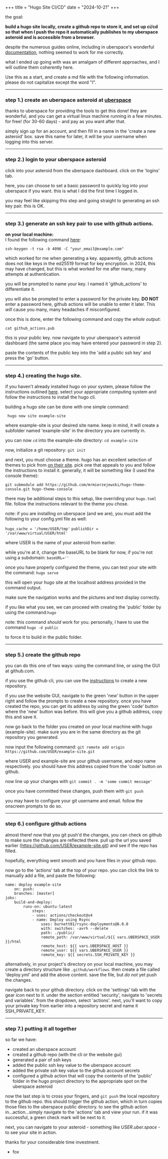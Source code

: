 +++
title = "Hugo Site CI/CD"
date = "2024-10-21"
+++

the goal: <br>

<b> build a hugo site locally, create a github repo to store it, and set up ci/cd so that when I push the repo it automatically publishes to my uberspace asteroid and is accessible from a browser. </b> <br>

despite the numerous guides online, including in uberspace's wonderful [documentation](https://manual.uberspace.de/), nothing seemed to work for me correctly. <br>

what I ended up going with was an amalgam of different approaches, and I will outline them coherently here. <br>

Use this as a start, and create a md file with the following information. please do not capitalize except the word "I". 

---

### step 1.) create an uberspace asteroid at [uberspace](https://uberspace.de/en/)

thanks to uberspace for providing the tools to get this done! they are wonderful, and you can get a virtual linux machine running in a few minutes. for free! (for 30-60 days) - and pay as you want after that. 

simply sign up for an account, and then fill in a name in the 'create a new asteroid' box. save this name for later, it will be your username when logging into this server. 

---

### step 2.) login to your uberspace asteroid

click into your asteroid from the uberspace dashboard. click on the 'logins' tab. 

here, you can choose to set a basic password to quickly log into your uberspace if you want. this is what I did the first time I logged in. 

you may feel like skipping this step and going straight to generating an ssh key pair. this is OK. 

---

### step 3.) generate an ssh key pair to use with github actions.

<b>on your local machine:</b>  
I found the following command [here](https://zellwk.com/blog/github-actions-deploy/):

```ssh-keygen -t rsa -b 4096 -C "your_email@example.com"```


which worked for me when generating a key. apparently, github actions does not like keys in the ed25519 format for key encryption. in 2024, this may have changed, but this is what worked for me after many, many attempts at authentication. 

you will be prompted to name your key. I named it 'github_actions' to differentiate it. 

you will also be prompted to enter a password for the private key. <b> DO NOT</b> enter a password here, github actions will be unable to enter it later. This <i>will</i> cause you many, many headaches if misconfigured.

once this is done, enter the following command and copy the <i>whole output</i>:

```cat github_actions.pub```


this is your public key. now navigate to your uberspace's asteroid dashboard (the same place you may have entered your password in step 2). 

paste the contents of the public key into the 'add a public ssh key' and press the 'go' button.

---

### step 4.) creating the hugo site.

if you haven't already installed hugo on your system, please follow the instructions outlined [here](https://gohugo.io/installation/). select your appropriate computing system and follow the instructions to install the hugo cli.

building a hugo site can be done with one simple command:

``` hugo new site example-site```


where example-site is your desired site name. keep in mind, it will create a subfolder named 'example-site' in the directory you are currently in. 

you can now `cd` into the example-site directory: ``` cd example-site ```

now, initialize a git repository: ```git init```


and next, you must choose a theme. hugo has an excellent selection of themes to pick from [on their site](https://themes.gohugo.io/). pick one that appeals to you and follow the instructions to install it. generally, it will be something like (I used the console theme):

```git submodule add https://github.com/mrmierzejewski/hugo-theme-console.git hugo-theme-console```


there may be additional steps to this setup, like overriding your ```hugo.toml``` file. follow the instructions relevant to the theme you chose.

note: if you are installing on uberspace (and we are), you must add the following to your config.yml file as well:

```hugo_cache = '/home/USER/tmp'``` 
```publishDir = '/var/www/virtual/USER/html'```


where USER is the name of your asteroid from earlier.

while you're at it, change the baseURL to be blank for now, if you're not using a subdomain: ```baseURL=''```

once you have properly configured the theme, you can test your site with the command: ```hugo serve```


this will open your hugo site at the localhost address provided in the command output.

make sure the navigation works and the pictures and text display correctly. 

if you like what you see, we can proceed with creating the 'public' folder by using the command:```hugo```


note: this command <i>should</i> work for you. personally, I have to use the command ```hugo -d public```


to force it to build in the public folder.

---

### step 5.) create the github repo

you can do this one of two ways: using the command line, or using the GUI at github.com.

if you use the github cli, you can use the [instructions](https://cli.github.com/manual/gh_repo_create) to create a new repository.

if you use the website GUI, navigate to the green 'new' button in the upper right and follow the prompts to create a new repository. once you have created the repo, you can get its address by using the green 'code' button where the 'new' button was before. this will give you a github address, copy this and save it.

now go back to the folder you created on your local machine with hugo (example-site). make sure you are in the same directory as the git repository you generated.

now input the following command: ```git remote add origin https://github.com/USER/example-site.git```


where USER and example-site are your github username, and repo name respectively. you should have this address copied from the 'code' button on github.

now line up your changes with ```git commit . -m 'some commit message'``` 


once you have committed these changes, push them with ``` git push ```


you may have to configure your git username and email. follow the onscreen prompts to do so.

---

### step 6.) configure github actions

almost there! now that you git push'd the changes, you can check on github to make sure the changes are reflected there. pull up the url you saved earlier (https://github.com/USER/example-site.git) and see if the repo has filled.

hopefully, everything went smooth and you have files in your github repo.

now go to the 'actions' tab at the top of your repo. you can click the link to manually add a file, and paste the following:

```
name: deploy example-site 
    on: push: 
    branches: [master] 
jobs: 
    build-and-deploy: 
        runs-on: ubuntu-latest 
            steps: 
            - uses: actions/checkout@v4 
            - name: Deploy using Rsync 
                uses: burnett01/rsync-deployments@6.0.0 
                with: switches: -avrh --delete 
                path: ./public/ 
                remote_path: /var/www/virtual/${{ vars.UBERSPACE_USER }}/html 
                remote_host: ${{ vars.UBERSPACE_HOST }} 
                remote_user: ${{ vars.UBERSPACE_USER }} 
                remote_key: ${{ secrets.SSH_PRIVATE_KEY }}
```


alternatively, in your project's directory on your local machine, you may create a directory structure like `.github/workflows`. then create a file called 'deploy.yml' and add the above content. save the file, but <i>do not</i> yet push the changes.

navigate back to your github directory. click on the 'settings' tab with the gear icon next to it. under the section entitled 'security', navigate to 'secrets and variables'. from the dropdown, select 'actions'. next, you'll want to copy your private key from earlier into a repository secret and name it SSH_PRIVATE_KEY.

---

### step 7.) putting it all together

so far we have:

* created an uberspace account
* created a github repo (with the cli or the website gui)
* generated a pair of ssh keys
* added the public ssh key value to the uberspace account
* added the private ssh key value to the github account secrets
* configured a github action that will copy the contents of the 'public' folder in the hugo project directory to the appropriate spot on the uberspace asteroid

now the last step is to cross your fingers, and `git push` the local repository to the github repo. this should trigger the github action, which in turn copies those files to the uberspace public directory. to see the github action in...action...simply navigate to the 'actions' tab and view your run. if it was successful, a green check mark will be next to it.

next, you can navigate to your asteroid - something like <i>USER.uber.space</i> - to see your site in action.

thanks for your considerable time investment. 

- fox

















